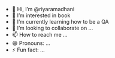 - 👋 Hi, I’m @riyaramadhani
- 👀 I’m interested in book
- 🌱 I’m currently learning how to be a QA
- 💞️ I’m looking to collaborate on ...
- 📫 How to reach me ...
- 😄 Pronouns: ...
- ⚡ Fun fact: ...

<!---
riyaramadhani/riyaramadhani is a ✨ special ✨ repository because its `README.md` (this file) appears on your GitHub profile.
You can click the Preview link to take a look at your changes.
--->
